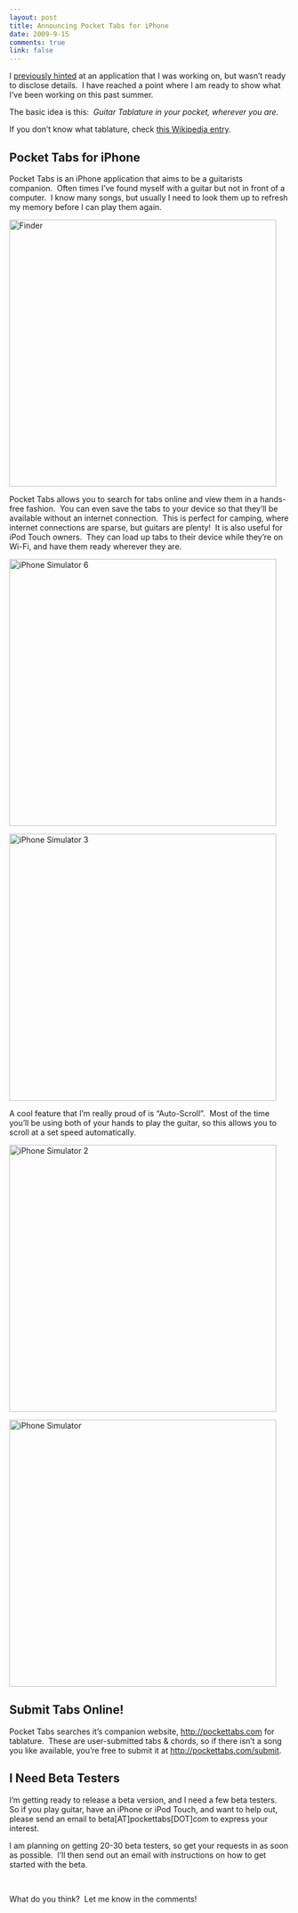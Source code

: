 ```yaml
--- 
layout: post
title: Announcing Pocket Tabs for iPhone
date: 2009-9-15
comments: true
link: false
---
```

<p>I <a href="http://flux88.com/blog/teaser-hellip/" target="_blank">previously hinted</a> at an application that I was working on, but wasn’t ready to disclose details.&#160; I have reached a point where I am ready to show what I’ve been working on this past summer.</p>  <p>The basic idea is this:&#160; <em>Guitar Tablature in your pocket, wherever you are</em>.&#160; </p>  <p>If you don’t know what tablature, check <a href="http://en.wikipedia.org/wiki/Tablature" target="_blank">this Wikipedia entry</a>.</p>  <h2>Pocket Tabs for iPhone</h2>  <p>Pocket Tabs is an iPhone application that aims to be a guitarists companion.&#160; Often times I’ve found myself with a guitar but not in front of a computer.&#160; I know many songs, but usually I need to look them up to refresh my memory before I can play them again.</p>  <p><a href="http://flux88.com/files/media/image/WindowsLiveWriter/AnnouncingPocketTabsforiPhone_A15/Finder_2.png" target="_blank"><img src="/images/Finder_thumb.png" alt="Finder"  height="480"  /></a></p>  <p>Pocket Tabs allows you to search for tabs online and view them in a hands-free fashion.&#160; You can even save the tabs to your device so that they’ll be available without an internet connection.&#160; This is perfect for camping, where internet connections are sparse, but guitars are plenty!&#160; It is also useful for iPod Touch owners.&#160; They can load up tabs to their device while they’re on Wi-Fi, and have them ready wherever they are.</p>  <p><a href="http://flux88.com/files/media/image/WindowsLiveWriter/AnnouncingPocketTabsforiPhone_A15/iPhone%20Simulator%206_2.png"><img src="/images/iPhone%20Simulator%206_thumb.png" alt="iPhone Simulator 6"  height="480"  /></a> </p>  <p><a href="http://flux88.com/files/media/image/WindowsLiveWriter/AnnouncingPocketTabsforiPhone_A15/iPhone%20Simulator%203_2.png"><img src="/images/iPhone%20Simulator%203_thumb.png" alt="iPhone Simulator 3"  height="480"  /></a> </p>  <p>A cool feature that I’m really proud of is “Auto-Scroll”.&#160; Most of the time you’ll be using both of your hands to play the guitar, so this allows you to scroll at a set speed automatically.</p>  <p><a href="http://flux88.com/files/media/image/WindowsLiveWriter/AnnouncingPocketTabsforiPhone_A15/iPhone%20Simulator%202_2.png"><img src="/images/iPhone%20Simulator%202_thumb.png" alt="iPhone Simulator 2"  height="480"  /></a> </p>  <p><a href="http://flux88.com/files/media/image/WindowsLiveWriter/AnnouncingPocketTabsforiPhone_A15/iPhone%20Simulator_4.png"><img src="/images/iPhone%20Simulator_thumb_1.png" alt="iPhone Simulator"  height="480"  /></a> </p>  <h2>Submit Tabs Online!</h2>  <p>Pocket Tabs searches it’s companion website, <a href="http://pockettabs.com">http://pockettabs.com</a> for tablature.&#160; These are user-submitted tabs &amp; chords, so if there isn’t a song you like available, you’re free to submit it at <a href="http://pockettabs.com/submit">http://pockettabs.com/submit</a>.</p>  <h2>I Need Beta Testers</h2>  <p>I’m getting ready to release a beta version, and I need a few beta testers.&#160; So if you play guitar, have an iPhone or iPod Touch, and want to help out, please send an email to beta[AT]pockettabs[DOT]com to express your interest.</p>  <p>I am planning on getting 20-30 beta testers, so get your requests in as soon as possible.&#160; I’ll then send out an email with instructions on how to get started with the beta.</p>  <p>   <p></p>    <p></p>    <p></p>    <p></p>    <p></p>    <p>&#160;</p>    <p>What do you think?&#160; Let me know in the comments!</p></p>
